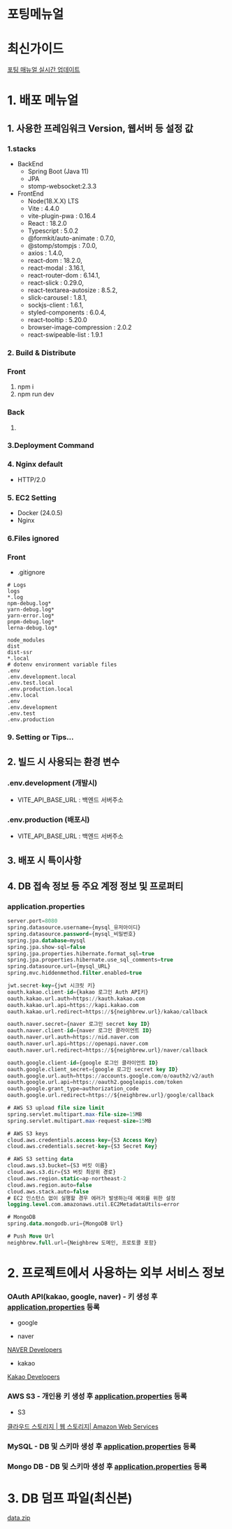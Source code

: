 # 포팅메뉴얼

# 최신가이드
[포팅 매뉴얼 실시간 업데이트](https://www.notion.so/wookdev/ab44cde17ec34f659ef8216d046a9334?pvs=4)

# 1. 배포 메뉴얼

## 1. 사용한 프레임워크 Version, 웹서버 등 설정 값

### 1.stacks

- BackEnd
    - Spring Boot (Java 11)
    - JPA
    - stomp-websocket:2.3.3
- FrontEnd
    - Node(18.X.X) LTS
    - Vite : 4.4.0
    - vite-plugin-pwa : 0.16.4
    - React : 18.2.0
    - Typescript : 5.0.2
    - @formkit/auto-animate : 0.7.0,
    - @stomp/stompjs : 7.0.0,
    - axios : 1.4.0,
    - react-dom : 18.2.0,
    - react-modal : 3.16.1,
    - react-router-dom : 6.14.1,
    - react-slick : 0.29.0,
    - react-textarea-autosize : 8.5.2,
    - slick-carousel : 1.8.1,
    - sockjs-client : 1.6.1,
    - styled-components : 6.0.4,
    - react-tooltip : 5.20.0
    - browser-image-compression : 2.0.2
    - react-swipeable-list : 1.9.1




### 2. Build & Distribute

### Front

1. npm i
2. npm run dev

### Back

1.

### 3.Deployment Command

### 4. Nginx default

- HTTP/2.0

### 5. EC2 Setting

- Docker (24.0.5)
- Nginx

### 6.Files ignored

### Front

- .gitignore

```
# Logs
logs
*.log
npm-debug.log*
yarn-debug.log*
yarn-error.log*
pnpm-debug.log*
lerna-debug.log*

node_modules
dist
dist-ssr
*.local
# dotenv environment variable files
.env
.env.development.local
.env.test.local
.env.production.local
.env.local
.env
.env.development
.env.test
.env.production
```

### 9. Setting or Tips…

## 2. 빌드 시 사용되는 환경 변수

### .env.development (개발시)

- VITE_API_BASE_URL : 백엔드 서버주소

### .env.production (배포시)

- VITE_API_BASE_URL : 백엔드 서버주소

## 3. 배포 시 특이사항

## 4. DB 접속 정보 등 주요 계정 정보 및 프로퍼티

### application.properties

```sql
server.port=8080
spring.datasource.username={mysql_유저아이디}
spring.datasource.password={mysql_비밀번호}
spring.jpa.database=mysql
spring.jpa.show-sql=false
spring.jpa.properties.hibernate.format_sql=true
spring.jpa.properties.hibernate.use_sql_comments=true
spring.datasource.url={mysql_URL}
spring.mvc.hiddenmethod.filter.enabled=true

jwt.secret-key={jwt 시크릿 키}
oauth.kakao.client-id={kakao 로그인 Auth API키}
oauth.kakao.url.auth=https://kauth.kakao.com
oauth.kakao.url.api=https://kapi.kakao.com
oauth.kakao.url.redirect=https://${neighbrew.url}/kakao/callback

oauth.naver.secret={naver 로그인 secret key ID}
oauth.naver.client-id={naver 로그인 클라이언트 ID}
oauth.naver.url.auth=https://nid.naver.com
oauth.naver.url.api=https://openapi.naver.com
oauth.naver.url.redirect=https://${neighbrew.url}/naver/callback

oauth.google.client-id={google 로그인 클라이언트 ID}
oauth.google.client_secret={google 로그인 secret key ID}
oauth.google.url.auth=https://accounts.google.com/o/oauth2/v2/auth
oauth.google.url.api=https://oauth2.googleapis.com/token
oauth.google.grant_type=authorization_code
oauth.google.url.redirect=https://${neighbrew.url}/google/callback

# AWS S3 upload file size limit
spring.servlet.multipart.max-file-size=15MB
spring.servlet.multipart.max-request-size=15MB

# AWS S3 keys
cloud.aws.credentials.access-key={S3 Access Key}
cloud.aws.credentials.secret-key={S3 Secret Key}

# AWS S3 setting data
cloud.aws.s3.bucket={S3 버킷 이름}
cloud.aws.s3.dir={S3 버킷 최상위 경로}
cloud.aws.region.static=ap-northeast-2
cloud.aws.region.auto=false
cloud.aws.stack.auto=false
# EC2 인스턴스 없이 실행할 경우 에러가 발생하는데 예외를 위한 설정
logging.level.com.amazonaws.util.EC2MetadataUtils=error

# MongoDB
spring.data.mongodb.uri={MongoDB Url}

# Push Move Url
neighbrew.full.url={Neighbrew 도메인, 프로토콜 포함}
```

# 2. 프로젝트에서 사용하는 외부 서비스 정보

### OAuth API(kakao, google, naver) - 키 생성 후 [application.properties](http://application.properties) 등록

- google

[](https://console.cloud.google.com/apis/credentials?hl=ko&project=neighbrew-393203)

- naver

[NAVER Developers](https://developers.naver.com/main/)

- kakao

[Kakao Developers](https://developers.kakao.com/)

### AWS S3 - 개인용 키 생성 후 [application.properties](http://application.properties) 등록

- S3

[클라우드 스토리지 | 웹 스토리지| Amazon Web Services](https://aws.amazon.com/ko/s3/)

### MySQL - DB 및 스키마 생성 후 [application.properties](http://application.properties) 등록

### Mongo DB -  DB 및 스키마 생성 후 [application.properties](http://application.properties) 등록

# 3. DB 덤프 파일(최신본)

[data.zip](https://file.notion.so/f/s/ad492c3f-3b4a-4871-ae14-eb4b0a0b1fa5/Neighbrew_SQL_Dummy.zip?id=a7363922-83aa-4c80-b2c8-44411c861545&table=block&spaceId=1e498673-946a-4533-894f-cdc3f88a756a&expirationTimestamp=1692381600000&signature=aUVcOqOAUccFFlL_OBqJYUM4y78ERPRdTypj3GVA7_c&download=true&downloadName=Neighbrew_SQL_Dummy.zip)